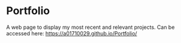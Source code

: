 # Portfolio
A web page to display my most recent and relevant projects. Can be accessed here: https://a01710029.github.io/Portfolio/
